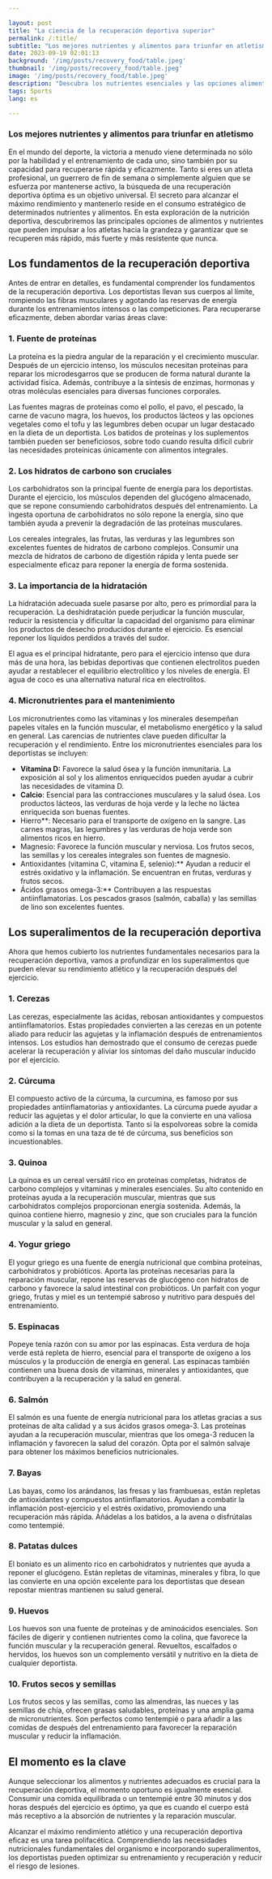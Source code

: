 ```yaml
---

layout: post 
title: "La ciencia de la recuperación deportiva superior"
permalink: /:title/ 
subtitle: "Los mejores nutrientes y alimentos para triunfar en atletismo"
date: 2023-09-19 02:01:13 
background: '/img/posts/recovery_food/table.jpeg'
thumbnail: '/img/posts/recovery_food/table.jpeg'
image: '/img/posts/recovery_food/table.jpeg'
description: "Descubra los nutrientes esenciales y las opciones alimentarias óptimas para impulsar su camino hacia el éxito deportivo."
tags: Sports
lang: es

---
```



### Los mejores nutrientes y alimentos para triunfar en atletismo

En el mundo del deporte, la victoria a menudo viene determinada no sólo por la habilidad y el entrenamiento de cada uno, sino también por su capacidad para recuperarse rápida y eficazmente. Tanto si eres un atleta profesional, un guerrero de fin de semana o simplemente alguien que se esfuerza por mantenerse activo, la búsqueda de una recuperación deportiva óptima es un objetivo universal. El secreto para alcanzar el máximo rendimiento y mantenerlo reside en el consumo estratégico de determinados nutrientes y alimentos. En esta exploración de la nutrición deportiva, descubriremos las principales opciones de alimentos y nutrientes que pueden impulsar a los atletas hacia la grandeza y garantizar que se recuperen más rápido, más fuerte y más resistente que nunca.

## Los fundamentos de la recuperación deportiva

Antes de entrar en detalles, es fundamental comprender los fundamentos de la recuperación deportiva. Los deportistas llevan sus cuerpos al límite, rompiendo las fibras musculares y agotando las reservas de energía durante los entrenamientos intensos o las competiciones. Para recuperarse eficazmente, deben abordar varias áreas clave:

### 1. Fuente de proteínas

La proteína es la piedra angular de la reparación y el crecimiento muscular. Después de un ejercicio intenso, los músculos necesitan proteínas para reparar los microdesgarros que se producen de forma natural durante la actividad física. Además, contribuye a la síntesis de enzimas, hormonas y otras moléculas esenciales para diversas funciones corporales.

Las fuentes magras de proteínas como el pollo, el pavo, el pescado, la carne de vacuno magra, los huevos, los productos lácteos y las opciones vegetales como el tofu y las legumbres deben ocupar un lugar destacado en la dieta de un deportista. Los batidos de proteínas y los suplementos también pueden ser beneficiosos, sobre todo cuando resulta difícil cubrir las necesidades proteínicas únicamente con alimentos integrales.

### 2. Los hidratos de carbono son cruciales

Los carbohidratos son la principal fuente de energía para los deportistas. Durante el ejercicio, los músculos dependen del glucógeno almacenado, que se repone consumiendo carbohidratos después del entrenamiento. La ingesta oportuna de carbohidratos no sólo repone la energía, sino que también ayuda a prevenir la degradación de las proteínas musculares.

Los cereales integrales, las frutas, las verduras y las legumbres son excelentes fuentes de hidratos de carbono complejos. Consumir una mezcla de hidratos de carbono de digestión rápida y lenta puede ser especialmente eficaz para reponer la energía de forma sostenida.

### 3. La importancia de la hidratación

La hidratación adecuada suele pasarse por alto, pero es primordial para la recuperación. La deshidratación puede perjudicar la función muscular, reducir la resistencia y dificultar la capacidad del organismo para eliminar los productos de desecho producidos durante el ejercicio. Es esencial reponer los líquidos perdidos a través del sudor.

El agua es el principal hidratante, pero para el ejercicio intenso que dura más de una hora, las bebidas deportivas que contienen electrolitos pueden ayudar a restablecer el equilibrio electrolítico y los niveles de energía. El agua de coco es una alternativa natural rica en electrolitos.

### 4. Micronutrientes para el mantenimiento

Los micronutrientes como las vitaminas y los minerales desempeñan papeles vitales en la función muscular, el metabolismo energético y la salud en general. Las carencias de nutrientes clave pueden dificultar la recuperación y el rendimiento. Entre los micronutrientes esenciales para los deportistas se incluyen:

- **Vitamina D:** Favorece la salud ósea y la función inmunitaria. La exposición al sol y los alimentos enriquecidos pueden ayudar a cubrir las necesidades de vitamina D.
- **Calcio**: Esencial para las contracciones musculares y la salud ósea. Los productos lácteos, las verduras de hoja verde y la leche no láctea enriquecida son buenas fuentes.
- Hierro**: Necesario para el transporte de oxígeno en la sangre. Las carnes magras, las legumbres y las verduras de hoja verde son alimentos ricos en hierro.
- Magnesio: Favorece la función muscular y nerviosa. Los frutos secos, las semillas y los cereales integrales son fuentes de magnesio.
- Antioxidantes (vitamina C, vitamina E, selenio):** Ayudan a reducir el estrés oxidativo y la inflamación. Se encuentran en frutas, verduras y frutos secos.
- Ácidos grasos omega-3:** Contribuyen a las respuestas antiinflamatorias. Los pescados grasos (salmón, caballa) y las semillas de lino son excelentes fuentes.

## Los superalimentos de la recuperación deportiva

Ahora que hemos cubierto los nutrientes fundamentales necesarios para la recuperación deportiva, vamos a profundizar en los superalimentos que pueden elevar su rendimiento atlético y la recuperación después del ejercicio.

### 1. Cerezas

Las cerezas, especialmente las ácidas, rebosan antioxidantes y compuestos antiinflamatorios. Estas propiedades convierten a las cerezas en un potente aliado para reducir las agujetas y la inflamación después de entrenamientos intensos. Los estudios han demostrado que el consumo de cerezas puede acelerar la recuperación y aliviar los síntomas del daño muscular inducido por el ejercicio.

### 2. Cúrcuma

El compuesto activo de la cúrcuma, la curcumina, es famoso por sus propiedades antiinflamatorias y antioxidantes. La cúrcuma puede ayudar a reducir las agujetas y el dolor articular, lo que la convierte en una valiosa adición a la dieta de un deportista. Tanto si la espolvoreas sobre la comida como si la tomas en una taza de té de cúrcuma, sus beneficios son incuestionables.

### 3. Quinoa

La quinoa es un cereal versátil rico en proteínas completas, hidratos de carbono complejos y vitaminas y minerales esenciales. Su alto contenido en proteínas ayuda a la recuperación muscular, mientras que sus carbohidratos complejos proporcionan energía sostenida. Además, la quinoa contiene hierro, magnesio y zinc, que son cruciales para la función muscular y la salud en general.

### 4. Yogur griego

El yogur griego es una fuente de energía nutricional que combina proteínas, carbohidratos y probióticos. Aporta las proteínas necesarias para la reparación muscular, repone las reservas de glucógeno con hidratos de carbono y favorece la salud intestinal con probióticos. Un parfait con yogur griego, frutas y miel es un tentempié sabroso y nutritivo para después del entrenamiento.

### 5. Espinacas

Popeye tenía razón con su amor por las espinacas. Esta verdura de hoja verde está repleta de hierro, esencial para el transporte de oxígeno a los músculos y la producción de energía en general. Las espinacas también contienen una buena dosis de vitaminas, minerales y antioxidantes, que contribuyen a la recuperación y la salud en general.

### 6. Salmón

El salmón es una fuente de energía nutricional para los atletas gracias a sus proteínas de alta calidad y a sus ácidos grasos omega-3. Las proteínas ayudan a la recuperación muscular, mientras que los omega-3 reducen la inflamación y favorecen la salud del corazón. Opta por el salmón salvaje para obtener los máximos beneficios nutricionales.

### 7. Bayas

Las bayas, como los arándanos, las fresas y las frambuesas, están repletas de antioxidantes y compuestos antiinflamatorios. Ayudan a combatir la inflamación post-ejercicio y el estrés oxidativo, promoviendo una recuperación más rápida. Añádelas a los batidos, a la avena o disfrútalas como tentempié.

### 8. Patatas dulces

El boniato es un alimento rico en carbohidratos y nutrientes que ayuda a reponer el glucógeno. Están repletas de vitaminas, minerales y fibra, lo que las convierte en una opción excelente para los deportistas que desean repostar mientras mantienen su salud general.

### 9. Huevos

Los huevos son una fuente de proteínas y de aminoácidos esenciales. Son fáciles de digerir y contienen nutrientes como la colina, que favorece la función muscular y la recuperación general. Revueltos, escalfados o hervidos, los huevos son un complemento versátil y nutritivo en la dieta de cualquier deportista.

### 10. Frutos secos y semillas

Los frutos secos y las semillas, como las almendras, las nueces y las semillas de chía, ofrecen grasas saludables, proteínas y una amplia gama de micronutrientes. Son perfectos como tentempié o para añadir a las comidas de después del entrenamiento para favorecer la reparación muscular y reducir la inflamación.

## El momento es la clave

Aunque seleccionar los alimentos y nutrientes adecuados es crucial para la recuperación deportiva, el momento oportuno es igualmente esencial. Consumir una comida equilibrada o un tentempié entre 30 minutos y dos horas después del ejercicio es óptimo, ya que es cuando el cuerpo está más receptivo a la absorción de nutrientes y la reparación muscular.

Alcanzar el máximo rendimiento atlético y una recuperación deportiva eficaz es una tarea polifacética. Comprendiendo las necesidades nutricionales fundamentales del organismo e incorporando superalimentos, los deportistas pueden optimizar su entrenamiento y recuperación y reducir el riesgo de lesiones.